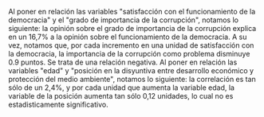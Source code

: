 Al poner en relación las variables "satisfacción con el funcionamiento de la democracia" y el "grado de importancia de la corrupción", notamos lo siguiente: la opinión sobre el grado de importancia de la corrupción explica en un 16,7% a la opinión sobre el funcionamiento de la democracia. A su vez, notamos que, por cada incremento en una unidad de satisfacción con la democracia, la importancia de la corrupción como problema disminuye 0.9 puntos. Se trata de una relación negativa. 
Al poner en relación las variables "edad" y "posición en la disyuntiva entre desarrollo económico y protección del medio ambiente", notamos lo siguiente: la correlación es tan sólo de un 2,4%, y por cada unidad que aumenta la variable edad, la variable de la posición aumenta tan sólo 0,12 unidades, lo cual no es estadisticamente significativo.
